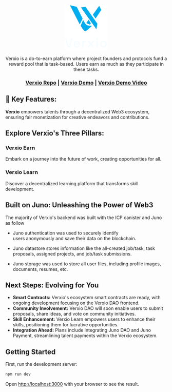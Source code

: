<div align="center">

[![logo](https://github.com/onyekachi11/Verxio-ICP-Zero-To-dApp/blob/main/src/assets/Logo.svg)](https://verxio-icp-zero-to-d-app.vercel.app/)

Verxio is a do-to-earn platform where project founders and protocols fund a reward pool that is task-based. Users earn as much as they participate in these tasks.

<h3>
  
[Verxio Repo](https://github.com/onyekachi11/Verxio-ICP-Zero-To-dApp/) | [Verxio Demo](https://verxio-icp-zero-to-d-app.vercel.app/) | [Verxio Demo Video](https://youtu.be/XGH2ZHDhv5M)

</h3>

</div>

## 🚀 Key Features:

**Verxio** empowers talents through a decentralized Web3 ecosystem, ensuring fair monetization for creative endeavors and contributions.

## Explore Verxio's Three Pillars:

### Verxio Earn
Embark on a journey into the future of work, creating opportunities for all.

### Verxio Learn
Discover a decentralized learning platform that transforms skill development.


## Built on Juno: Unleashing the Power of Web3

The majority of Verxio's backend was built with the ICP canister and Juno as follow  

- Juno authentication was used to securely identify users anonymously and save their data on the blockchain.  

- Juno datastore stores information like the all-created job/task, task proposals, assigned projects, and job/task submissions.

- Juno storage was used to store all user files, including profile images, documents, resumes, etc.

## Next Steps: Evolving for You

- **Smart Contracts:** Verxio's ecosystem smart contracts are ready, with ongoing development focusing on the Verxio DAO frontend.
- **Community Involvement:** Verxio DAO will soon enable users to submit proposals, share ideas, and vote on community initiatives.
- **Skill Enhancement:** Verxio Learn empowers users to enhance their skills, positioning them for lucrative opportunities.
- **Integration Ahead:** Plans include integrating Juno DAO and Juno Payment, streamlining talent payments within the Verxio ecosystem.

## Getting Started

First, run the development server:

```bash
npm run dev
```

Open [http://localhost:3000](http://localhost:3000) with your browser to see the result.


